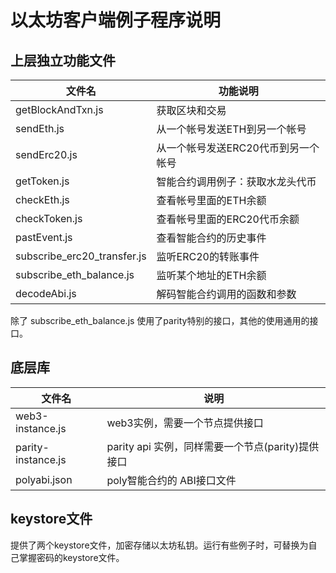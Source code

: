 # 以太坊客户端例子程序说明

## 上层独立功能文件

| 文件名 | 功能说明 |
|--------------|--------------------------|
| getBlockAndTxn.js | 获取区块和交易         |
| sendEth.js   | 从一个帐号发送ETH到另一个帐号 |
| sendErc20.js | 从一个帐号发送ERC20代币到另一个帐号 |
| getToken.js  | 智能合约调用例子：获取水龙头代币   |
| checkEth.js  | 查看帐号里面的ETH余额           |
| checkToken.js | 查看帐号里面的ERC20代币余额     |
| pastEvent.js  | 查看智能合约的历史事件          |
| subscribe_erc20_transfer.js | 监听ERC20的转账事件 |
| subscribe_eth_balance.js    | 监听某个地址的ETH余额 |
| decodeAbi.js                | 解码智能合约调用的函数和参数 |

除了 subscribe_eth_balance.js 使用了parity特别的接口，其他的使用通用的接口。

## 底层库

| 文件名  | 说明   |
|--------|------------|
| web3-instance.js | web3实例，需要一个节点提供接口 |
| parity-instance.js | parity api 实例，同样需要一个节点(parity)提供接口 |
| polyabi.json       | poly智能合约的 ABI接口文件          |

## keystore文件

提供了两个keystore文件，加密存储以太坊私钥。运行有些例子时，可替换为自己掌握密码的keystore文件。